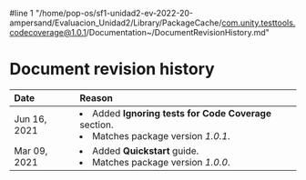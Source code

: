 #line 1 "/home/pop-os/sf1-unidad2-ev-2022-20-ampersand/Evaluacion_Unidad2/Library/PackageCache/com.unity.testtools.codecoverage@1.0.1/Documentation~/DocumentRevisionHistory.md"
# Document revision history

|Date|Reason|
|:---|:---|
|Jun 16, 2021|<li>Added **Ignoring tests for Code Coverage** section.<li>Matches package version *1.0.1*.|
|Mar 09, 2021|<li>Added **Quickstart** guide.<li>Matches package version *1.0.0*.|
